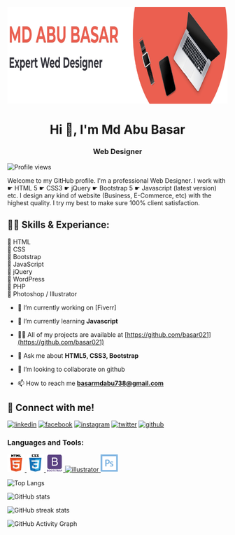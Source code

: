 
![I am basar021](https://github.com/basar021/basar021/blob/main/github_cover.png)


<h1 align="center">Hi 👋, I'm Md Abu Basar</h1>
<h3 align="center">Web Designer</h3>

![Profile views](https://gpvc.arturio.dev/basar021) 

Welcome to my GitHub profile. I'm a professional Web Designer. I work with ☛ HTML 5 ☛ CSS3 ☛ jQuery ☛ Bootstrap 5 ☛ Javascript (latest version) etc. I design any kind of website (Business, E-Commerce, etc) with the highest quality. I try my best to make sure 100% client satisfaction.

## 👨‍💻 Skills & Experiance: 

🧠 HTML <br> 
🧠 CSS <br> 
🧠 Bootstrap <br> 
🧠 JavaScript <br> 
🧠 jQuery <br> 
🧠 WordPress <br> 
🧠 PHP <br> 
🧠 Photoshop / Illustrator  <br> 
 

- 🔭 I’m currently working on [Fiverr]

- 🌱 I’m currently learning **Javascript**

- 👨‍💻 All of my projects are available at [https://github.com/basar021](https://github.com/basar021)

- 💬 Ask me about **HTML5, CSS3, Bootstrap**

- 👯 I’m looking to collaborate on github

- 📫 How to reach me **basarmdabu738@gmail.com**


## 🔗 Connect with me!
[<img src='https://camo.githubusercontent.com/a80d00f23720d0bc9f55481cfcd77ab79e141606829cf16ec43f8cacc7741e46/68747470733a2f2f696d672e736869656c64732e696f2f62616467652f4c696e6b6564496e2d3030373742353f7374796c653d666f722d7468652d6261646765266c6f676f3d6c696e6b6564696e266c6f676f436f6c6f723d7768697465' alt='linkedin' height='40'>](https://www.linkedin.com/in/bashar021/)  [<img src='https://camo.githubusercontent.com/2d1ffa69dd491ebeca01b2098cf8233dd09950ff5895abccd5b455ca442abc59/68747470733a2f2f696d672e736869656c64732e696f2f62616467652f46616365626f6f6b2d3138373746323f7374796c653d666f722d7468652d6261646765266c6f676f3d66616365626f6f6b266c6f676f436f6c6f723d7768697465' alt='facebook' height='40'>](https://www.facebook.com/bashar0212)  [<img src='https://camo.githubusercontent.com/b3d4671768bd0f9b6c8f410a25a96e0c5a4d135208d8910461e986f97e7985ab/68747470733a2f2f696d672e736869656c64732e696f2f62616467652f496e7374616772616d2d4534343035463f7374796c653d666f722d7468652d6261646765266c6f676f3d696e7374616772616d266c6f676f436f6c6f723d7768697465' alt='instagram' height='40'>](https://www.instagram.com/bashar_021/)  [<img src='https://camo.githubusercontent.com/5d03c86f6a75f7cbe80d135d9162fbf6dc46a31253cf30a8e9bb8279b4d574d3/68747470733a2f2f696d672e736869656c64732e696f2f62616467652f547769747465722d3144413146323f7374796c653d666f722d7468652d6261646765266c6f676f3d74776974746572266c6f676f436f6c6f723d7768697465' alt='twitter' height='40'>](https://twitter.com/bashar_021)  [<img src='https://camo.githubusercontent.com/bd2bd127c104ba5c98bb12c70801b075aee1f040009089510f69554300e7ff41/68747470733a2f2f696d672e736869656c64732e696f2f62616467652f4769742d4630353033323f7374796c653d666f722d7468652d6261646765266c6f676f3d676974266c6f676f436f6c6f723d7768697465' alt='github' height='40'>](https://github.com/basar021)   



<h3 align="left">Languages and Tools:</h3>
<p align="left"> 
<a href="https://www.w3.org/html/" target="_blank"> <img src="https://raw.githubusercontent.com/devicons/devicon/master/icons/html5/html5-original-wordmark.svg" alt="html5" width="40" height="40"/> </a> 
<a href="https://www.w3schools.com/css/" target="_blank"> <img src="https://raw.githubusercontent.com/devicons/devicon/master/icons/css3/css3-original-wordmark.svg" alt="css3" width="40" height="40"/> </a>
<a href="https://getbootstrap.com" target="_blank"> <img src="https://raw.githubusercontent.com/devicons/devicon/master/icons/bootstrap/bootstrap-plain-wordmark.svg" alt="bootstrap" width="40" height="40"/> </a> 
<a href="https://www.adobe.com/in/products/illustrator.html" target="_blank"> <img src="https://www.vectorlogo.zone/logos/adobe_illustrator/adobe_illustrator-icon.svg" alt="illustrator" width="40" height="40"/> </a> 
<a href="https://www.photoshop.com/en" target="_blank"> <img src="https://raw.githubusercontent.com/devicons/devicon/master/icons/photoshop/photoshop-line.svg" alt="photoshop" width="40" height="40"/> </a> 
</p>



![Top Langs](https://github-readme-stats.vercel.app/api/top-langs/?username=basar021&layout=compact)



![GitHub stats](https://github-readme-stats.vercel.app/api?username=basar021&show_icons=true)  



![GitHub streak stats](https://github-readme-streak-stats.herokuapp.com/?user=basar021)  



![GitHub Activity Graph](https://activity-graph.herokuapp.com/graph?username=basar021) 
